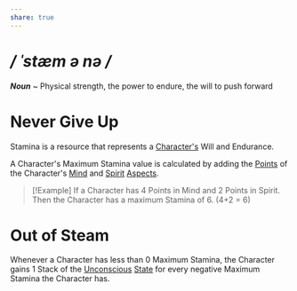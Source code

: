```yaml
---
share: true
---
```

# */ ˈstæm ə nə /*
***Noun*** ~ Physical strength, the power to endure, the will to push forward
# Never Give Up
Stamina is a resource that represents a [Character's](../Introduction/TTRPG.md#Characters) Will and Endurance.

A Character's Maximum Stamina value is calculated by adding the [Points](./Point.md) of the Character's [Mind](./Aspect.md#♦%20Mind) and [Spirit](./Aspect.md#♠%20Spirit) [Aspects](./Aspect.md).
>[!Example]
>If a Character has 4 Points in Mind and 2 Points in Spirit. Then the Character has a maximum Stamina of 6. (4+2 = 6)
# Out of Steam
Whenever a Character has less than 0 Maximum Stamina, the Character gains 1 Stack of the [Unconscious](../States/Unconscious.md) [State](./State.md) for every negative Maximum Stamina the Character has.